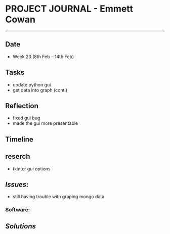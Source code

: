 
# **PROJECT JOURNAL - Emmett Cowan**
----------------------------------------------------------------------

## **Date**
-	Week 23 (8th Feb – 14th Feb)

## **Tasks**
-   update python gui
-   get data into graph (cont.)

## **Reflection**
-   fixed gui bug
-   made the gui more presentable

## **Timeline**

## **reserch**
-   tkinter gui options   

## **_Issues:_**

- still having trouble with graping mongo data

### **Software:**

## **_Solutions_**

	